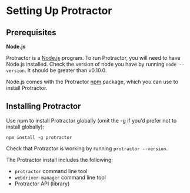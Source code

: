 Setting Up Protractor
=====================

Prerequisites
-------------

**Node.js**

Protractor is a [Node.js](http://nodejs.org/) program. To run Protractor, you will need to have Node.js installed. Check the version of node you have by running `node --version`. It should be greater than v0.10.0. 

Node.js comes with the Protractor [npm](https://www.npmjs.org/) package, which you can use to install Protractor.


Installing Protractor
---------------------

Use npm to install Protractor globally (omit the -g if you’d prefer not to install globally):

    npm install -g protractor

Check that Protractor is working by running `protractor --version`.

The Protractor install includes the following:
 - `protractor` command line tool
 - `webdriver-manager` command line tool
 - Protractor API (library)
